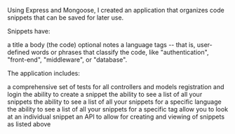 Using Express and Mongoose, I created an application that organizes code snippets that can be saved for later use.

Snippets have:

a title
a body (the code)
optional notes
a language
tags -- that is, user-defined words or phrases that classify the code, like "authentication", "front-end", "middleware", or "database".

The application includes:

a comprehensive set of tests for all controllers and models
registration and login
the ability to create a snippet
the ability to see a list of all your snippets
the ability to see a list of all your snippets for a specific language
the ability to see a list of all your snippets for a specific tag
allow you to look at an individual snippet
an API to allow for creating and viewing of snippets as listed above

